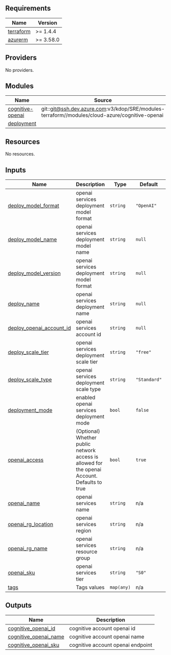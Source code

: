 <!-- BEGIN_TF_DOCS -->
## Requirements

| Name | Version |
|------|---------|
| <a name="requirement_terraform"></a> [terraform](#requirement\_terraform) | >= 1.4.4 |
| <a name="requirement_azurerm"></a> [azurerm](#requirement\_azurerm) | >= 3.58.0 |

## Providers

No providers.

## Modules

| Name | Source | Version |
|------|--------|---------|
| <a name="module_cognitive-openai"></a> [cognitive-openai](#module\_cognitive-openai) | git::git@ssh.dev.azure.com:v3/kdop/SRE/modules-terraform//modules/cloud-azure/cognitive-openai | n/a |
| <a name="module_deployment"></a> [deployment](#module\_deployment) |  | n/a |

## Resources

No resources.

## Inputs

| Name | Description | Type | Default | Required |
|------|-------------|------|---------|:--------:|
| <a name="input_deploy_model_format"></a> [deploy\_model\_format](#input\_deploy\_model\_format) | openai services deployment model format | `string` | `"OpenAI"` | no |
| <a name="input_deploy_model_name"></a> [deploy\_model\_name](#input\_deploy\_model\_name) | openai services deployment model name | `string` | `null` | no |
| <a name="input_deploy_model_version"></a> [deploy\_model\_version](#input\_deploy\_model\_version) | openai services deployment model format | `string` | `null` | no |
| <a name="input_deploy_name"></a> [deploy\_name](#input\_deploy\_name) | openai services deployment name | `string` | `null` | no |
| <a name="input_deploy_openai_account_id"></a> [deploy\_openai\_account\_id](#input\_deploy\_openai\_account\_id) | openai services account id | `string` | `null` | no |
| <a name="input_deploy_scale_tier"></a> [deploy\_scale\_tier](#input\_deploy\_scale\_tier) | openai services deployment scale tier | `string` | `"free"` | no |
| <a name="input_deploy_scale_type"></a> [deploy\_scale\_type](#input\_deploy\_scale\_type) | openai services deployment scale type | `string` | `"Standard"` | no |
| <a name="input_deployment_mode"></a> [deployment\_mode](#input\_deployment\_mode) | enabled openai services deployment mode | `bool` | `false` | no |
| <a name="input_openai_access"></a> [openai\_access](#input\_openai\_access) | (Optional) Whether public network access is allowed for the openai Account. Defaults to true | `bool` | `true` | no |
| <a name="input_openai_name"></a> [openai\_name](#input\_openai\_name) | openai services name | `string` | n/a | yes |
| <a name="input_openai_rg_location"></a> [openai\_rg\_location](#input\_openai\_rg\_location) | openai services region | `string` | n/a | yes |
| <a name="input_openai_rg_name"></a> [openai\_rg\_name](#input\_openai\_rg\_name) | openai services resource group | `string` | n/a | yes |
| <a name="input_openai_sku"></a> [openai\_sku](#input\_openai\_sku) | openai services tier | `string` | `"S0"` | no |
| <a name="input_tags"></a> [tags](#input\_tags) | Tags values | `map(any)` | n/a | yes |

## Outputs

| Name | Description |
|------|-------------|
| <a name="output_cognitive_openai_id"></a> [cognitive\_openai\_id](#output\_cognitive\_openai\_id) | cognitive account openai id |
| <a name="output_cognitive_openai_name"></a> [cognitive\_openai\_name](#output\_cognitive\_openai\_name) | cognitive account openai name |
| <a name="output_cognitive_openai_sku"></a> [cognitive\_openai\_sku](#output\_cognitive\_openai\_sku) | cognitive account openai endpoint |
<!-- END_TF_DOCS -->

